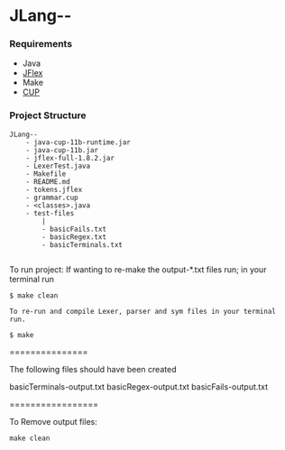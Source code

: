 # JLang--





### Requirements
- Java
- [JFlex](https://github.com/jflex-de/jflex/releases)
- Make
- [CUP](http://www2.cs.tum.edu/projects/cup/install.php)

### Project Structure

```
JLang--
    - java-cup-11b-runtime.jar
    - java-cup-11b.jar
    - jflex-full-1.8.2.jar
    - LexerTest.java
    - Makefile
    - README.md
    - tokens.jflex
    - grammar.cup
    - <classes>.java
    - test-files
        |
        - basicFails.txt
        - basicRegex.txt
        - basicTerminals.txt
    
```


To run project:
	If wanting to re-make the output-*.txt files run; in your terminal run

	$ make clean
	
	To re-run and compile Lexer, parser and sym files in your terminal run.

	$ make

===============

The following files should have been created

basicTerminals-output.txt
basicRegex-output.txt
basicFails-output.txt

=================

To Remove output files:

	make clean
